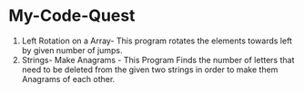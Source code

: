 # My-Code-Quest

1. Left Rotation on a Array- This program rotates the elements towards left by given number of jumps.
2. Strings- Make Anagrams - This Program Finds the number of letters that need to be deleted from the given two strings in order to make them Anagrams of each other.
